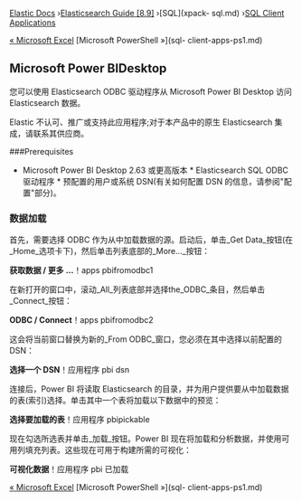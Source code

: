 

[Elastic Docs](/guide/) ›[Elasticsearch Guide [8.9]](index.md) ›[SQL](xpack-
sql.md) ›[SQL Client Applications](sql-client-apps.md)

[« Microsoft Excel](sql-client-apps-excel.md) [Microsoft PowerShell »](sql-
client-apps-ps1.md)

## Microsoft Power BIDesktop

您可以使用 Elasticsearch ODBC 驱动程序从 Microsoft Power BI Desktop 访问 Elasticsearch 数据。

Elastic 不认可、推广或支持此应用程序;对于本产品中的原生 Elasticsearch 集成，请联系其供应商。

###Prerequisites

* Microsoft Power BI Desktop 2.63 或更高版本 * Elasticsearch SQL ODBC 驱动程序 * 预配置的用户或系统 DSN(有关如何配置 DSN 的信息，请参阅"配置"部分)。

### 数据加载

首先，需要选择 ODBC 作为从中加载数据的源。启动后，单击_Get Data_按钮(在_Home_选项卡下)，然后单击列表底部的_More..._按钮：

**获取数据 / 更多 ...**！apps pbifromodbc1

在新打开的窗口中，滚动_All_列表底部并选择the_ODBC_条目，然后单击_Connect_按钮：

**ODBC / Connect**！apps pbifromodbc2

这会将当前窗口替换为新的_From ODBC_窗口，您必须在其中选择以前配置的 DSN：

**选择一个 DSN**！应用程序 pbi dsn

连接后，Power BI 将读取 Elasticsearch 的目录，并为用户提供要从中加载数据的表(索引)选择。单击其中一个表将加载以下数据中的预览：

**选择要加载的表**！应用程序 pbipickable

现在勾选所选表并单击_加载_按钮。Power BI 现在将加载和分析数据，并使用可用列填充列表。这些现在可用于构建所需的可视化：

**可视化数据**！应用程序 pbi 已加载

[« Microsoft Excel](sql-client-apps-excel.md) [Microsoft PowerShell »](sql-
client-apps-ps1.md)
